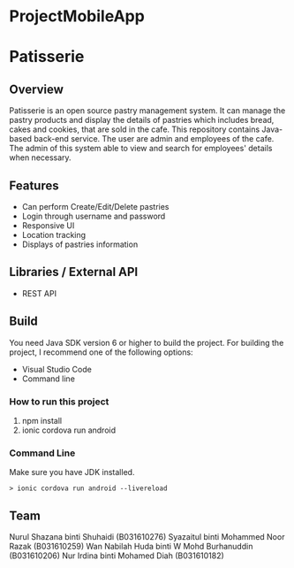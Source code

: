 # ProjectMobileApp
# Patisserie

## Overview
Patisserie is an open source pastry management system. It can manage the pastry products and display the details of pastries which includes bread, cakes and cookies, that are sold in the cafe. This repository contains Java-based back-end service. The user are admin and employees of the cafe. The admin of this system able to view and search for employees' details when necessary.

## Features

- Can perform Create/Edit/Delete pastries
- Login through username and password
- Responsive UI
- Location tracking
- Displays of pastries information

## Libraries / External API

- REST API

## Build

You need Java SDK version 6 or higher to build the project. For building the project, I recommend one of the following options:
- Visual Studio Code
- Command line

### How to run this project 

1. npm install 
2. ionic cordova run android

### Command Line

Make sure you have JDK installed.
```
> ionic cordova run android --livereload
```

## Team

Nurul Shazana binti Shuhaidi (B031610276)
Syazaitul binti Mohammed Noor Razak (B031610259)
Wan Nabilah Huda binti W Mohd Burhanuddin (B031610206)
Nur Irdina binti Mohamed Diah (B031610182)
